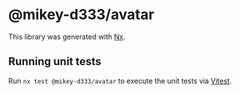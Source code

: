# @mikey-d333/avatar

This library was generated with [Nx](https://nx.dev).

## Running unit tests

Run `nx test @mikey-d333/avatar` to execute the unit tests via [Vitest](https://vitest.dev/).